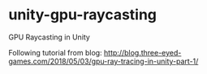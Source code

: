 # unity-gpu-raycasting
GPU Raycasting in Unity

Following tutorial from blog:
http://blog.three-eyed-games.com/2018/05/03/gpu-ray-tracing-in-unity-part-1/
